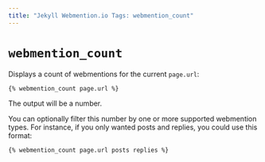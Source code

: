```yaml
---
title: "Jekyll Webmention.io Tags: webmention_count"
---
```


# `webmention_count`

Displays a count of webmentions for the current `page.url`:

```liquid
{% webmention_count page.url %}
```

The output will be a number.

You can optionally filter this number by one or more supported webmention types. For instance, if you only wanted posts and replies, you could use this format:

```liquid
{% webmention_count page.url posts replies %}
```